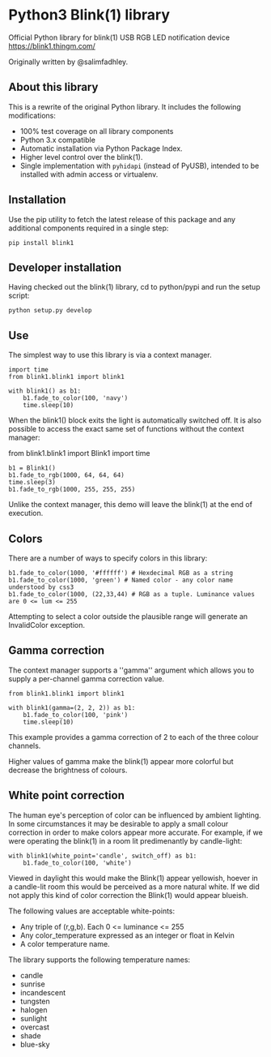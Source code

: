 

Python3 Blink(1) library
========================

Official Python library for blink(1) USB RGB LED notification device
https://blink1.thingm.com/

Originally written by @salimfadhley.

About this library
------------------

This is a rewrite of the original Python library. It includes the following modifications:

* 100% test coverage on all library components
* Python 3.x compatible
* Automatic installation via Python Package Index.
* Higher level control over the blink(1).
* Single implementation with `pyhidapi` (instead of PyUSB), intended to be installed with admin access or virtualenv.

Installation
------------

Use the pip utility to fetch the latest release of this package and any additional components required in a single step:

    pip install blink1

Developer installation
----------------------

Having checked out the blink(1) library, cd to python/pypi and run the setup script:

    python setup.py develop

Use
---

The simplest way to use this library is via a context manager.

    import time
    from blink1.blink1 import blink1

    with blink1() as b1:
        b1.fade_to_color(100, 'navy')
        time.sleep(10)

When the blink1() block exits the light is automatically switched off. It is also possible to access the exact same
set of functions without the context manager:

from blink1.blink1 import Blink1
    import time

    b1 = Blink1()
    b1.fade_to_rgb(1000, 64, 64, 64)
    time.sleep(3)
    b1.fade_to_rgb(1000, 255, 255, 255)

Unlike the context manager, this demo will leave the blink(1) at the end of execution.

Colors
------

There are a number of ways to specify colors in this library:

    b1.fade_to_color(1000, '#ffffff') # Hexdecimal RGB as a string
    b1.fade_to_color(1000, 'green') # Named color - any color name understood by css3
    b1.fade_to_color(1000, (22,33,44) # RGB as a tuple. Luminance values are 0 <= lum <= 255

Attempting to select a color outside the plausible range will generate an InvalidColor exception.

Gamma correction
----------------

The context manager supports a ''gamma'' argument which allows you to supply a per-channel gamma correction value.

    from blink1.blink1 import blink1

    with blink1(gamma=(2, 2, 2)) as b1:
        b1.fade_to_color(100, 'pink')
        time.sleep(10)

This example provides a gamma correction of 2 to each of the three colour channels.

Higher values of gamma make the blink(1) appear more colorful but decrease the brightness of colours.

White point correction
----------------------

The human eye's perception of color can be influenced by ambient lighting. In some circumstances it may be desirable
to apply a small colour correction in order to make colors appear more accurate. For example, if we were operating
the blink(1) in a room lit predimenantly by candle-light:

    with blink1(white_point='candle', switch_off) as b1:
        b1.fade_to_color(100, 'white')

Viewed in daylight this would make the Blink(1) appear yellowish, hoever in a candle-lit room this would be perceived
as a more natural white. If we did not apply this kind of color correction the Blink(1) would appear blueish.

The following values are acceptable white-points:

* Any triple of (r,g,b). Each 0 <= luminance <= 255
* Any color_temperature expressed as an integer or float in Kelvin
* A color temperature name.

The library supports the following temperature names:

* candle
* sunrise
* incandescent
* tungsten
* halogen
* sunlight
* overcast
* shade
* blue-sky
